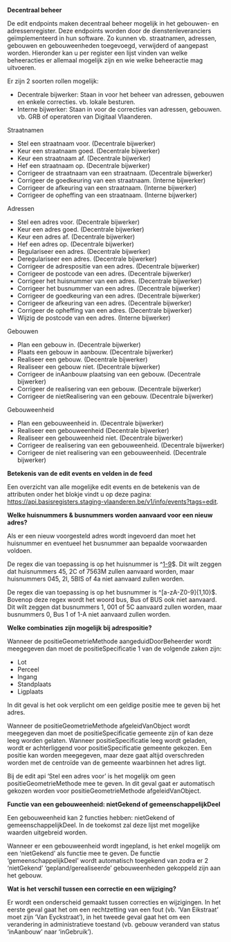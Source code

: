 **Decentraal beheer**

De edit endpoints maken decentraal beheer mogelijk in het gebouwen- en adressenregister. Deze endpoints worden door de dienstenleveranciers geïmplementeerd in hun software. Zo kunnen vb. straatnamen, adressen, gebouwen en gebouweenheden toegevoegd, verwijderd of aangepast worden. Hieronder kan u per register een lijst vinden van welke beheeracties er allemaal mogelijk zijn en wie welke beheeractie mag uitvoeren. 

Er zijn 2 soorten rollen mogelijk:
* Decentrale bijwerker:  Staan in voor het beheer van adressen, gebouwen en enkele correcties. vb. lokale besturen. 
* Interne bijwerker: Staan in voor de correcties van adressen, gebouwen. vb. GRB of operatoren van Digitaal Vlaanderen. 

Straatnamen
* Stel een straatnaam voor. (Decentrale bijwerker)
* Keur een straatnaam goed. (Decentrale bijwerker)
* Keur een straatnaam af. (Decentrale bijwerker)
* Hef een straatnaam op. (Decentrale bijwerker)
* Corrigeer de straatnaam van een straatnaam. (Decentrale bijwerker)
* Corrigeer de goedkeuring van een straatnaam. (Interne bijwerker)
* Corrigeer de afkeuring van een straatnaam. (Interne bijwerker)
* Corrigeer de opheffing van een straatnaam. (Interne bijwerker)

Adressen
* Stel een adres voor. (Decentrale bijwerker)
* Keur een adres goed. (Decentrale bijwerker)
* Keur een adres af. (Decentrale bijwerker)
* Hef een adres op. (Decentrale bijwerker)
* Regulariseer een adres. (Decentrale bijwerker)
* Deregulariseer een adres. (Decentrale bijwerker)
* Corrigeer de adrespositie van een adres. (Decentrale bijwerker)
* Corrigeer de postcode van een adres. (Decentrale bijwerker)
* Corrigeer het huisnummer van een adres. (Decentrale bijwerker)
* Corrigeer het busnummer van een adres. (Decentrale bijwerker)
* Corrigeer de goedkeuring van een adres. (Decentrale bijwerker)
* Corrigeer de afkeuring van een adres. (Decentrale bijwerker)
* Corrigeer de opheffing van een adres. (Decentrale bijwerker)
* Wijzig de postcode van een adres. (Interne bijwerker)

Gebouwen
* Plan een gebouw in. (Decentrale bijwerker)
* Plaats een gebouw in aanbouw. (Decentrale bijwerker)
* Realiseer een gebouw. (Decentrale bijwerker)
* Realiseer een gebouw niet. (Decentrale bijwerker)
* Corrigeer de inAanbouw plaatsing van een gebouw. (Decentrale bijwerker)
* Corrigeer de realisering van een gebouw. (Decentrale bijwerker)
* Corrigeer de nietRealisering van een gebouw. (Decentrale bijwerker)

Gebouweenheid
* Plan een gebouweenheid in. (Decentrale bijwerker)
* Realiseer een gebouweenheid (Decentrale bijwerker)
* Realiseer een gebouweenheid niet. (Decentrale bijwerker)
* Corrigeer de realisering van een gebouweenheid. (Decentrale bijwerker)
* Corrigeer de niet realisering van een gebouweenheid. (Decentrale bijwerker)

**Betekenis van de edit events en velden in de feed**

Een overzicht van alle mogelijke edit events en de betekenis van de attributen onder het blokje <event> vindt u op deze pagina: https://api.basisregisters.staging-vlaanderen.be/v1/info/events?tags=edit.

**Welke huisnummers & busnummers worden aanvaard voor een nieuw adres?**

Als er een nieuw voorgesteld adres wordt ingevoerd dan moet het huisnummer en eventueel het busnummer aan bepaalde voorwaarden voldoen.

De regex die van toepassing is op het huisnummer is ^[1-9]([0-9]{0,8}([A-H]|[K-N]|[P]|[R-T]|[V-Z]){0,1}|[0-9]{0,9})$. Dit wilt zeggen dat huisnummers 45, 2C of 7563M zullen aanvaard worden, maar huisnummers 045, 2I, 5BIS of 4a niet aanvaard zullen worden.

De regex die van toepassing is op het busnummer is ^[a-zA-Z0-9]{1,10}$. Bovenop deze regex wordt het woord bus, Bus of BUS ook niet aanvaard. Dit wilt zeggen dat busnummers 1, 001 of 5C aanvaard zullen worden, maar busnummers 0, Bus 1 of 1-A niet aanvaard zullen worden.

**Welke combinaties zijn mogelijk bij adrespositie?**

Wanneer de positieGeometrieMethode aangeduidDoorBeheerder wordt meegegeven dan moet de positieSpecificatie 1 van de volgende zaken zijn:
* Lot
* Perceel
* Ingang
* Standplaats
* Ligplaats

In dit geval is het ook verplicht om een geldige positie mee te geven bij het adres.

Wanneer de positieGeometrieMethode afgeleidVanObject wordt meegegeven dan moet de positieSpecificatie gemeente zijn of kan deze leeg worden gelaten. Wanneer positieSpecificatie leeg wordt geladen, wordt er achterliggend voor positieSpecificatie gemeente gekozen. Een positie kan worden meegegeven, maar deze gaat altijd overschreden worden met de centroïde van de gemeente waarbinnen het adres ligt.

Bij de edit api ‘Stel een adres voor’ is het mogelijk om geen positieGeometrieMethode mee te geven. In dit geval gaat er automatisch gekozen worden voor positieGeometrieMethode afgeleidVanObject.

**Functie van een gebouweenheid: nietGekend of gemeenschappelijkDeel**

Een gebouweenheid kan 2 functies hebben: nietGekend of gemeenschappelijkDeel. In de toekomst zal deze lijst met mogelijke waarden uitgebreid worden.

Wanneer er een gebouweenheid wordt ingepland, is het enkel mogelijk om een ‘nietGekend’ als functie mee te geven. De functie ‘gemeenschappelijkDeel’ wordt automatisch toegekend van zodra er 2 ‘nietGekend’ ‘gepland/gerealiseerde’ gebouweenheden gekoppeld zijn aan het gebouw.

**Wat is het verschil tussen een correctie en een wijziging?**

Er wordt een onderscheid gemaakt tussen correcties en wijzigingen. In het eerste geval gaat het om een rechtzetting van een fout (vb. ‘Van Eikstraat’ moet zijn ‘Van Eyckstraat’), in het tweede geval gaat het om een verandering in administratieve toestand (vb. gebouw veranderd van status ‘inAanbouw’ naar ‘inGebruik’).

